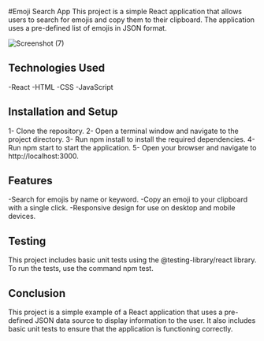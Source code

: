 #Emoji Search App
This project is a simple React application that allows users to search for emojis and copy them to their clipboard. 
The application uses a pre-defined list of emojis in JSON format.

![Screenshot (7)](https://user-images.githubusercontent.com/62027425/228961592-66a34247-b780-4ef7-95e2-37e9c5c91855.png)

## Technologies Used
-React
-HTML
-CSS
-JavaScript


## Installation and Setup

1- Clone the repository.
2- Open a terminal window and navigate to the project directory.
3- Run npm install to install the required dependencies.
4- Run npm start to start the application.
5- Open your browser and navigate to http://localhost:3000.

## Features

-Search for emojis by name or keyword.
-Copy an emoji to your clipboard with a single click.
-Responsive design for use on desktop and mobile devices.

## Testing

This project includes basic unit tests using the @testing-library/react library. To run the tests, use the command npm test.

## Conclusion

This project is a simple example of a React application that uses a pre-defined JSON data source to display information to the user. It also includes basic unit tests to ensure that the application is functioning correctly.
